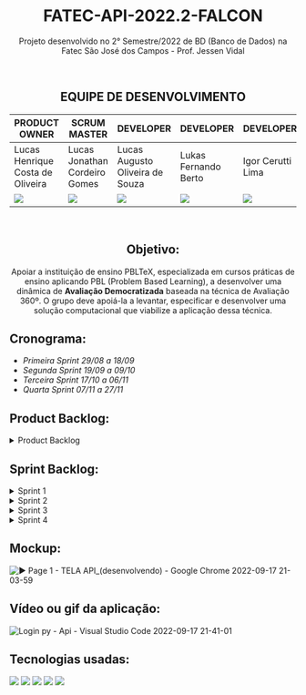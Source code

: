 <div align="center">

# FATEC-API-2022.2-FALCON
Projeto desenvolvido no 2° Semestre/2022 de BD (Banco de Dados) na Fatec São José dos Campos - Prof. Jessen Vidal

</div>

<div align="center">

<br>

## EQUIPE DE DESENVOLVIMENTO

PRODUCT OWNER | SCRUM MASTER | DEVELOPER | DEVELOPER | DEVELOPER | DEVELOPER | DEVELOPER | DEVELOPER
-----|-----|-----|-----|-----|-----|-----|-----|
Lucas Henrique Costa de Oliveira | Lucas Jonathan Cordeiro Gomes | Lucas Augusto Oliveira de Souza | Lukas Fernando Berto | Igor Cerutti Lima | Matheus Estevam de Castro | Mateus Pereira Cesare | Renato Costa de Moura Mendes 
 <a href="https://github.com/LucasHCOliveira7" target="_blank"><img src="https://img.shields.io/badge/github-%23121011.svg?style=for-the-badge&logo=github&logoColor=white"></a> | <a href="https://github.com/lucasjonathangomes" target="_blank"><img src="https://img.shields.io/badge/github-%23121011.svg?style=for-the-badge&logo=github&logoColor=white"></a> | <a href="https://github.com/LucasOliveira321" target="_blank"><img src="https://img.shields.io/badge/github-%23121011.svg?style=for-the-badge&logo=github&logoColor=white"></a> | <a href="https://github.com/LukasFernando" target="_blank"><img src="https://img.shields.io/badge/github-%23121011.svg?style=for-the-badge&logo=github&logoColor=white"></a> | <a href="https://github.com/IgorCerruti96" target="_blank"><img src="https://img.shields.io/badge/github-%23121011.svg?style=for-the-badge&logo=github&logoColor=white"></a> | - | <a href="https://github.com/MateusPCesare" target="_blank"><img src="https://img.shields.io/badge/github-%23121011.svg?style=for-the-badge&logo=github&logoColor=white"></a> | <a href="https://github.com/RenatoCMMendes" target="_blank"><img src="https://img.shields.io/badge/github-%23121011.svg?style=for-the-badge&logo=github&logoColor=white"></a>

<br>

## Objetivo:
Apoiar a instituição de ensino PBLTeX, especializada em cursos práticas de ensino aplicando PBL (Problem Based Learning), a desenvolver uma dinâmica de **Avaliação
Democratizada** baseada na técnica de Avaliação 360º. O grupo deve apoiá-la a levantar, especificar e desenvolver uma
solução computacional que viabilize a aplicação dessa técnica.

</div>

## Cronograma:
* *Primeira Sprint 29/08 a 18/09*
* *Segunda Sprint 19/09 a 09/10*
* *Terceira Sprint 17/10 a 06/11*
* *Quarta Sprint 07/11 a 27/11*

## Product Backlog:

<details>

<summary> Product Backlog </summary>

<div align="center">

![image](https://user-images.githubusercontent.com/81196630/190540564-f3e04b58-73d7-4a79-8176-5cf2008eee52.png)

![image](https://user-images.githubusercontent.com/81196630/190691974-563b1890-e159-4d31-94d8-1bccca90e5d6.png)

</div>

</summary>

</details>

## Sprint Backlog:

<details>

<summary> Sprint 1 </summary> 
	
![image](https://user-images.githubusercontent.com/81196630/190876933-8f342f71-f85c-46b2-8316-bfd7f2e7ffa2.png)

</summary>

</details>

<details>

<summary> Sprint 2 </summary>

![image](https://user-images.githubusercontent.com/81196630/190692356-5af2c0bb-9789-43bf-a7c9-595f4bde4888.png)

</summary>

</details>

<details>

<summary> Sprint 3 </summary>

![image](https://user-images.githubusercontent.com/81196630/190692688-9720ed8c-3ebb-4f39-b049-db7dc0af2091.png)

</summary>

</details>

<details>

<summary> Sprint 4 </summary>

![image](https://user-images.githubusercontent.com/81196630/190692868-43d7cb2d-a008-45ee-b9d3-94c825f71195.png)

</summary>

</details>

## Mockup:

![▶ Page 1 - TELA API_(desenvolvendo) - Google Chrome 2022-09-17 21-03-59](https://user-images.githubusercontent.com/107444159/190880273-547d13ba-0dad-44bb-9aa9-0bfaf73f203e.gif)


## Vídeo ou gif da aplicação:

![Login py - Api - Visual Studio Code 2022-09-17 21-41-01](https://user-images.githubusercontent.com/107444159/190880865-68beffdd-e5e9-48d8-9dbe-76e190b5951b.gif)

## Tecnologias usadas:
<img src="https://img.shields.io/badge/python-3670A0?style=for-the-badge&logo=python&logoColor=ffdd54" target="_blank"></a>
<img src="https://img.shields.io/badge/Slack-4A154B?style=for-the-badge&logo=slack&logoColor=white" target="_blank"></a>
<img src="https://img.shields.io/badge/figma-%23F24E1E.svg?style=for-the-badge&logo=figma&logoColor=white" target="_blank"></a>
<img src="https://img.shields.io/badge/JSON-%23F24E1E.svg?style=for-the-badge&logo=JSON&logoColor=white" target="_blank"></a>
<img src="https://img.shields.io/badge/Microsoft_Excel-217346?style=for-the-badge&logo=microsoft-excel&logoColor=white" target="_blank"></a>
